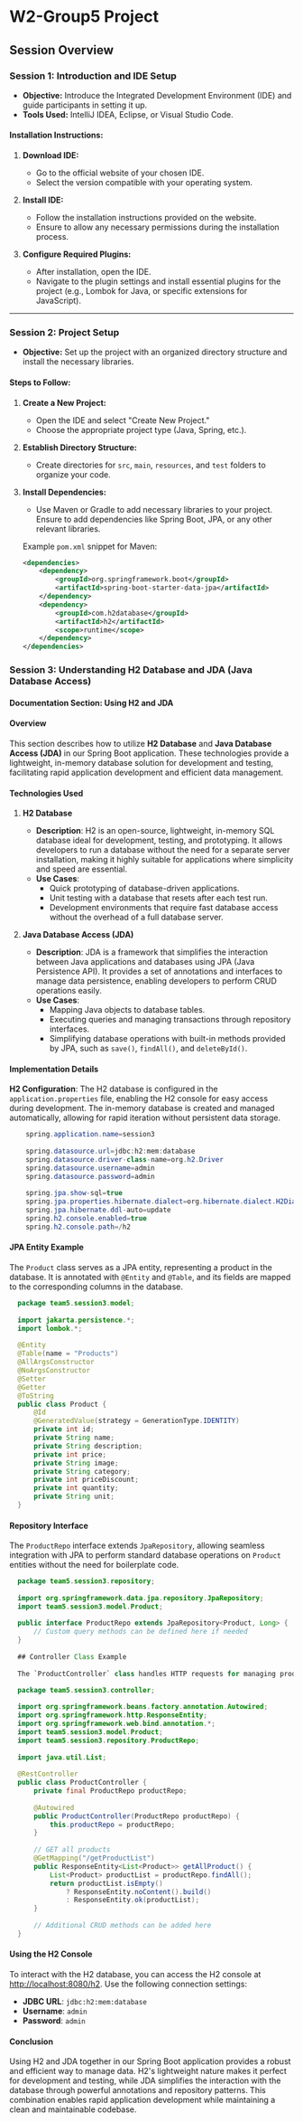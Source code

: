 # W2-Group5 Project

## Session Overview

### Session 1: Introduction and IDE Setup

- **Objective:** Introduce the Integrated Development Environment (IDE) and guide participants in setting it up.
- **Tools Used:** IntelliJ IDEA, Eclipse, or Visual Studio Code.
  
#### Installation Instructions:
1. **Download IDE:**
   - Go to the official website of your chosen IDE.
   - Select the version compatible with your operating system.

2. **Install IDE:**
   - Follow the installation instructions provided on the website.
   - Ensure to allow any necessary permissions during the installation process.

3. **Configure Required Plugins:**
   - After installation, open the IDE.
   - Navigate to the plugin settings and install essential plugins for the project (e.g., Lombok for Java, or specific extensions for JavaScript).

---

### Session 2: Project Setup

- **Objective:** Set up the project with an organized directory structure and install the necessary libraries.
  
#### Steps to Follow:
1. **Create a New Project:**
   - Open the IDE and select "Create New Project."
   - Choose the appropriate project type (Java, Spring, etc.).

2. **Establish Directory Structure:**
   - Create directories for `src`, `main`, `resources`, and `test` folders to organize your code.

3. **Install Dependencies:**
   - Use Maven or Gradle to add necessary libraries to your project. Ensure to add dependencies like Spring Boot, JPA, or any other relevant libraries.

    Example `pom.xml` snippet for Maven:
     ```xml
     <dependencies>
         <dependency>
             <groupId>org.springframework.boot</groupId>
             <artifactId>spring-boot-starter-data-jpa</artifactId>
         </dependency>
         <dependency>
             <groupId>com.h2database</groupId>
             <artifactId>h2</artifactId>
             <scope>runtime</scope>
         </dependency>
     </dependencies>


### Session 3: Understanding H2 Database and JDA (Java Database Access)

#### Documentation Section: Using H2 and JDA

#### Overview
This section describes how to utilize **H2 Database** and **Java Database Access (JDA)** in our Spring Boot application. These technologies provide a lightweight, in-memory database solution for development and testing, facilitating rapid application development and efficient data management.

#### Technologies Used
1. **H2 Database**
   - **Description**: H2 is an open-source, lightweight, in-memory SQL database ideal for development, testing, and prototyping. It allows developers to run a database without the need for a separate server installation, making it highly suitable for applications where simplicity and speed are essential.
   - **Use Cases**:
     - Quick prototyping of database-driven applications.
     - Unit testing with a database that resets after each test run.
     - Development environments that require fast database access without the overhead of a full database server.

2. **Java Database Access (JDA)**
   - **Description**: JDA is a framework that simplifies the interaction between Java applications and databases using JPA (Java Persistence API). It provides a set of annotations and interfaces to manage data persistence, enabling developers to perform CRUD operations easily.
   - **Use Cases**:
     - Mapping Java objects to database tables.
     - Executing queries and managing transactions through repository interfaces.
     - Simplifying database operations with built-in methods provided by JPA, such as `save()`, `findAll()`, and `deleteById()`.

#### Implementation Details

**H2 Configuration**:
The H2 database is configured in the `application.properties` file, enabling the H2 console for easy access during development. The in-memory database is created and managed automatically, allowing for rapid iteration without persistent data storage.

  ```java
      spring.application.name=session3
      
      spring.datasource.url=jdbc:h2:mem:database
      spring.datasource.driver-class-name=org.h2.Driver
      spring.datasource.username=admin
      spring.datasource.password=admin
      
      spring.jpa.show-sql=true
      spring.jpa.properties.hibernate.dialect=org.hibernate.dialect.H2Dialect
      spring.jpa.hibernate.ddl-auto=update
      spring.h2.console.enabled=true
      spring.h2.console.path=/h2
  ```

#### JPA Entity Example

The `Product` class serves as a JPA entity, representing a product in the database. It is annotated with `@Entity` and `@Table`, and its fields are mapped to the corresponding columns in the database.

  ```java
    package team5.session3.model;
    
    import jakarta.persistence.*;
    import lombok.*;
    
    @Entity
    @Table(name = "Products")
    @AllArgsConstructor
    @NoArgsConstructor
    @Setter
    @Getter
    @ToString
    public class Product {
        @Id
        @GeneratedValue(strategy = GenerationType.IDENTITY)
        private int id;
        private String name;
        private String description;
        private int price;
        private String image;
        private String category;
        private int priceDiscount;
        private int quantity;
        private String unit;
    }
```

#### Repository Interface

The `ProductRepo` interface extends `JpaRepository`, allowing seamless integration with JPA to perform standard database operations on `Product` entities without the need for boilerplate code.

  ```java
    package team5.session3.repository;
    
    import org.springframework.data.jpa.repository.JpaRepository;
    import team5.session3.model.Product;
    
    public interface ProductRepo extends JpaRepository<Product, Long> {
        // Custom query methods can be defined here if needed
    }
    
    ## Controller Class Example
    
    The `ProductController` class handles HTTP requests for managing products. It uses the `ProductRepo` interface to perform CRUD operations.
```
  ```java
    package team5.session3.controller;
    
    import org.springframework.beans.factory.annotation.Autowired;
    import org.springframework.http.ResponseEntity;
    import org.springframework.web.bind.annotation.*;
    import team5.session3.model.Product;
    import team5.session3.repository.ProductRepo;
    
    import java.util.List;
    
    @RestController
    public class ProductController {
        private final ProductRepo productRepo;
    
        @Autowired
        public ProductController(ProductRepo productRepo) {
            this.productRepo = productRepo;
        }
    
        // GET all products
        @GetMapping("/getProductList")
        public ResponseEntity<List<Product>> getAllProduct() {
            List<Product> productList = productRepo.findAll();
            return productList.isEmpty()
                ? ResponseEntity.noContent().build()
                : ResponseEntity.ok(productList);
        }
    
        // Additional CRUD methods can be added here
    }
```

#### Using the H2 Console

To interact with the H2 database, you can access the H2 console at [http://localhost:8080/h2](http://localhost:8080/h2). Use the following connection settings:

- **JDBC URL**: `jdbc:h2:mem:database`
- **Username**: `admin`
- **Password**: `admin`

#### Conclusion

Using H2 and JDA together in our Spring Boot application provides a robust and efficient way to manage data. H2's lightweight nature makes it perfect for development and testing, while JDA simplifies the interaction with the database through powerful annotations and repository patterns. This combination enables rapid application development while maintaining a clean and maintainable codebase.



